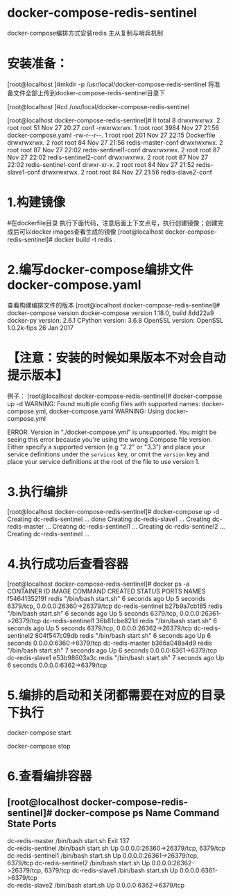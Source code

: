 # docker-compose-redis-sentinel
docker-compose编排方式安装redis 主从复制与哨兵机制

         
# 安装准备：
[root@localhost ]#mkdir -p  /usr/local/docker-compose-redis-sentinel
将准备文件全部上传到docker-compose-redis-sentinel目录下

[root@localhost ]#cd /usr/local/docker-compose-redis-sentinel

[root@localhost docker-compose-redis-sentinel]# ll
total 8
drwxrwxrwx. 2 root root   51 Nov 27 20:27 conf
-rwxrwxrwx. 1 root root 3984 Nov 27 21:56 docker-compose.yaml
-rw-r--r--. 1 root root  201 Nov 27 22:15 Dockerfile
drwxrwxrwx. 2 root root   84 Nov 27 21:56 redis-master-conf
drwxrwxrwx. 2 root root   87 Nov 27 22:02 redis-sentinel1-conf
drwxrwxrwx. 2 root root   87 Nov 27 22:02 redis-sentinel2-conf
drwxrwxrwx. 2 root root   87 Nov 27 22:02 redis-sentinel-conf
drwxr-xr-x. 2 root root   84 Nov 27 21:52 redis-slave1-conf
drwxrwxrwx. 2 root root   84 Nov 27 21:56 redis-slave2-conf




# 1.构建镜像

#在dockerfile目录 执行下面代码，注意后面上下文点号，执行创建镜像；创建完成后可以docker images查看生成的镜像
[root@localhost docker-compose-redis-sentinel]# docker build -t redis .


# 2.编写docker-compose编排文件docker-compose.yaml

查看构建编排文件的版本
[root@localhost docker-compose-redis-sentinel]# docker-compose version
docker-compose version 1.18.0, build 8dd22a9
docker-py version: 2.6.1
CPython version: 3.6.8
OpenSSL version: OpenSSL 1.0.2k-fips  26 Jan 2017
# 【注意：安装的时候如果版本不对会自动提示版本】
例子：
[root@localhost docker-compose-redis-sentinel]# docker-compose up -d
WARNING: Found multiple config files with supported names: docker-compose.yml, docker-compose.yaml
WARNING: Using docker-compose.yml

ERROR: Version in "./docker-compose.yml" is unsupported. You might be seeing this error because you're using the wrong Compose file version. Either specify a supported version (e.g "2.2" or "3.3") and place your service definitions under the `services` key, or omit the `version` key and place your service definitions at the root of the file to use version 1.

# 3.执行编排
[root@localhost docker-compose-redis-sentinel]# docker-compose up -d
Creating dc-redis-sentinel ... done
Creating dc-redis-slave1 ... 
Creating dc-redis-master ... 
Creating dc-redis-sentinel1 ... 
Creating dc-redis-sentinel2 ... 
Creating dc-redis-sentinel ... 



# 4.执行成功后查看容器
[root@localhost docker-compose-redis-sentinel]# docker ps -a
CONTAINER ID        IMAGE               COMMAND                CREATED             STATUS              PORTS                                NAMES
f5464135219f        redis               "/bin/bash start.sh"   6 seconds ago       Up 5 seconds        6379/tcp, 0.0.0.0:26360->26379/tcp   dc-redis-sentinel
b27b9a7cb185        redis               "/bin/bash start.sh"   6 seconds ago       Up 5 seconds        6379/tcp, 0.0.0.0:26361->26379/tcp   dc-redis-sentinel1
36b81cbe821d        redis               "/bin/bash start.sh"   6 seconds ago       Up 5 seconds        6379/tcp, 0.0.0.0:26362->26379/tcp   dc-redis-sentinel2
804f547c09db        redis               "/bin/bash start.sh"   6 seconds ago       Up 6 seconds        0.0.0.0:6360->6379/tcp               dc-redis-master
b366a048a4d9        redis               "/bin/bash start.sh"   7 seconds ago       Up 6 seconds        0.0.0.0:6361->6379/tcp               dc-redis-slave1
e53b98603a3c        redis               "/bin/bash start.sh"   7 seconds ago       Up 6 seconds        0.0.0.0:6362->6379/tcp    


# 5.编排的启动和关闭都需要在对应的目录下执行

docker-compose start

docker-compose stop

# 6.查看编排容器

[root@localhost docker-compose-redis-sentinel]# docker-compose ps
       Name               Command          State                   Ports               
---------------------------------------------------------------------------------------
dc-redis-master      /bin/bash start.sh   Exit 137                                     
dc-redis-sentinel    /bin/bash start.sh   Up         0.0.0.0:26360->26379/tcp, 6379/tcp
dc-redis-sentinel1   /bin/bash start.sh   Up         0.0.0.0:26361->26379/tcp, 6379/tcp
dc-redis-sentinel2   /bin/bash start.sh   Up         0.0.0.0:26362->26379/tcp, 6379/tcp
dc-redis-slave1      /bin/bash start.sh   Up         0.0.0.0:6361->6379/tcp            
dc-redis-slave2      /bin/bash start.sh   Up         0.0.0.0:6362->6379/tcp  



